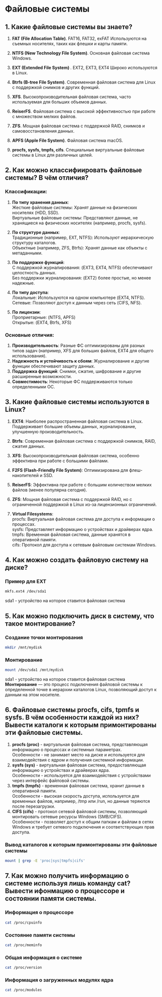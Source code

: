# Файловые системы
## 1. Какие файловые системы вы знаете?
1. <b>FAT (File Allocation Table)</b>.
FAT16, FAT32, exFAT
Используются на съемных носителях, таких как флешки и карты памяти.

2. <b>NTFS (New Technology File System)</b>.
Основная файловая система Windows.

3. <b>EXT (Extended File System) </b>.
EXT2, EXT3, EXT4
Широко используются в Linux.

4. <b>Btrfs (B-tree File System)</b>.
Современная файловая система для Linux с поддержкой снимков и других функций.

6. <b>XFS</b>.
Высокопроизводительная файловая система, часто используемая для больших объемов данных.

7. <b>ReiserFS</b>.
Файловая система с высокой эффективностью при работе с множеством мелких файлов.

8. <b>ZFS</b>.
Мощная файловая система с поддержкой RAID, снимков и самовосстановления данных.

10. <b>APFS (Apple File System)</b>.
Файловая система macOS.

11. <b>procfs, sysfs, tmpfs, cifs</b>.
Специальные виртуальные файловые системы в Linux для различных целей.
## 2. Как можно классифиировать файловые системы? В чём отличия?
### Классификации:
1. <b>По типу хранения данных</b>:</br>
Жесткие файловые системы: Хранят данные на физических носителях (HDD, SSD).</br>
Виртуальные файловые системы: Представляют данные, не хранящиеся на физических носителях (например, procfs, sysfs).</br>
   
2. <b>По структуре данных</b>:</br>
Традиционные (например, EXT, NTFS): Используют иерархическую структуру каталогов.</br>
Объектные (например, ZFS, Btrfs): Хранят данные как объекты с метаданными.</br>

3. <b>По поддержке функций</b>:</br>
С поддержкой журналирования: (EXT3, EXT4, NTFS) обеспечивают целостность данных.</br>
Без поддержки журналирования: (EXT2) более простые, но менее надежные.</br>

4. <b>По типу доступа</b>:</br>
Локальные: Используются на одном компьютере (EXT4, NTFS).</br>
Сетевые: Позволяют доступ к данным через сеть (CIFS, NFS).</br>

5. <b>По лицензии</b>:</br>
Проприетарные: (NTFS, APFS)</br>
Открытые: (EXT4, Btrfs, XFS)</br>

### Основные отличия:
1. <b>Производительность</b>: Разные ФС оптимизированы для разных типов задач (например, XFS для больших файлов, EXT4 для общего использования).
2. <b>Надежность и устойчивость к сбоям</b>: Журналирование и другие функции обеспечивают защиту данных.
3. <b>Поддержка функций</b>: Снимки, сжатие, шифрование и другие расширенные возможности.
4. <b>Совместимость</b>: Некоторые ФС поддерживаются только определенными ОС.
## 3. Какие файловые системы используются в Linux?
1. <b>EXT4</b>:
Наиболее распространенная файловая система в Linux.
Поддерживает большие объемы данных, журналирование, улучшенную производительность.

2. <b>Btrfs</b>:
Современная файловая система с поддержкой снимков, RAID, сжатия данных.

4. <b>XFS</b>:
Высокопроизводительная файловая система, особенно эффективна при работе с большими файлами.

5. <b>F2FS (Flash-Friendly File System)</b>:
Оптимизирована для флеш-накопителей и SSD.

6. <b>ReiserFS</b>:
Эффективна при работе с большим количеством мелких файлов (менее популярна сегодня).

7. <b>ZFS</b>:
Мощная файловая система с поддержкой RAID, но с ограниченной поддержкой в Linux из-за лицензионных ограничений.

8. <b>Virtual Filesystems</b>:</br>
procfs: Виртуальная файловая система для доступа к информации о процессах.</br>
sysfs: Представляет информацию о устройствах и драйверах ядра.</br>
tmpfs: Временная файловая система, данные хранятся в оперативной памяти.</br>
cifs: Протокол для доступа к сетевым файловым системам Windows.</br>
## 4. Как можно создать файловую систему на диске?
### Пример для EXT
```bash
mkfs.ext4 /dev/sda1
```
sda1 - устройство на которое ставится файловая система
## 5. Как можно подключить диск в систему, что такое монтирование?
### Создание точки монтирования
```bash
mkdir /mnt/mydisk
```
### Монтирование
```bash
mount /dev/sda1 /mnt/mydisk
```
sda1 - устройство на которое ставится файловая система
<b>Монтирование</b> — это процесс подключения файловой системы к определенной точке в иерархии каталогов Linux, позволяющий доступ к данным на этом носителе.
## 6. Файловые системы procfs, cifs, tpmfs и sysfs. В чём особенности каждой из них? Вывести каталоги к которым примонтированы эти файловые системы.
1. <b>procfs (proc)</b> - виртуальная файловая система, представляющая информацию о процессах и системных параметрах.</br>
Особенности - не занимает место на диске и используется для взаимодействия с ядром и получения системной информации.
2. <b>sysfs (sys)</b> - виртуальная файловая система, предоставляющая информацию о устройствах и драйверах ядра.</br>
Особенности - используется для взаимодействия с устройствами через интерфейс файловой системы.
3. <b>tmpfs (tmpfs)</b> - временная файловая система, хранит данные в оперативной памяти.</br>
Особенности - высокая скорость доступа, используется для временных файлов, например, /tmp или /run, но данные теряются после перезагрузки.
4. <b>CIFS (cifs)</b> - протокол сетевой файловой системы, позволяющий монтировать сетевые ресурсы Windows (SMB/CIFS).</br>
Особенности - позволяет доступ к общим папкам и файлам в сетях Windows и требует сетевого подключения и соответствующих прав доступа.
### Вывод каталогов к которым примонтированы эти файловые системы
```bash
mount | grep -E 'proc|sys|tmpfs|cifs'
```
## 7. Как можно получить информацию о системе используя лишь команду cat? Вывести ифонмацию о процессоре и состоянии памяти системы.
### Информация о процессоре
```bash
cat /proc/cpuinfo
```
### Состояние памяти системы
```bash
cat /proc/meminfo
```
### Общая информация о системе
```bash
cat /proc/version
```
### Информация о загруженных модулях ядра
```bash
cat /proc/modules
```
